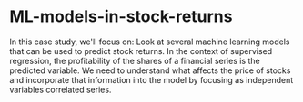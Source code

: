 # ML-models-in-stock-returns
In this case study, we'll focus on: Look at several machine learning models that can be used to predict stock returns.    In the context of supervised regression, the profitability of the shares of a financial series is the predicted variable. We need to understand what affects the price of stocks and incorporate that information into the model by focusing as independent variables correlated series.
